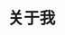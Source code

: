 ---
title: 关于我
description: 关于我的文章。
image:

# Badge style
style:
    background: "#1f92c8"
    color: "#fff"
---